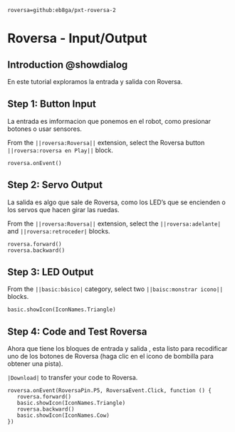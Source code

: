 ```package
roversa=github:eb8ga/pxt-roversa-2
```




# Roversa - Input/Output




## Introduction @showdialog


En este tutorial exploramos la entrada y salida con Roversa.




## Step 1: Button Input


La entrada es imformacion que ponemos en el robot, como presionar botones o usar sensores. 




From the ``||roversa:Roversa||`` extension, select the Roversa button ``||roversa:roversa en Play||`` block.


```blocks
roversa.onEvent()
```


## Step 2: Servo Output
La salida es algo que sale de Roversa, como los LED’s que se encienden o los servos que hacen girar las ruedas. 


From the ``||roversa:Roversa||`` extension, select the ``||roversa:adelante|`` and ``||roversa:retroceder|`` blocks.


```blocks
roversa.forward()
roversa.backward()
```


## Step 3: LED Output


From the ``||basic:básico|`` category, select two ``||baisc:monstrar icono||`` blocks.


```blocks
basic.showIcon(IconNames.Triangle)
```


## Step 4: Code and Test Roversa


Ahora que tiene los bloques de entrada y salida , esta listo para recodificar uno de los botones de Roversa (haga clic en el icono de bombilla para obtener una pista).


``|Download|`` to transfer your code to Roversa.


```blocks
roversa.onEvent(RoversaPin.P5, RoversaEvent.Click, function () {
   roversa.forward()
   basic.showIcon(IconNames.Triangle)
   roversa.backward()
   basic.showIcon(IconNames.Cow)
})
```


